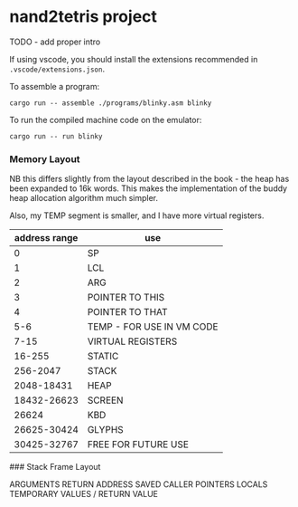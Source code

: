 # nand2tetris project

TODO - add proper intro

If using vscode, you should install the extensions recommended in `.vscode/extensions.json`.

To assemble a program:

```
cargo run -- assemble ./programs/blinky.asm blinky
```

To run the compiled machine code on the emulator:

```
cargo run -- run blinky
```

### Memory Layout

NB this differs slightly from the layout described in the book - the heap has been expanded to 16k words. This makes the implementation of the buddy heap allocation algorithm much simpler.

Also, my TEMP segment is smaller, and I have more virtual registers.

| address range | use                       |
| ------------- | ------------------------- |
| 0             | SP                        |
| 1             | LCL                       |
| 2             | ARG                       |
| 3             | POINTER TO THIS           |
| 4             | POINTER TO THAT           |
| 5-6           | TEMP - FOR USE IN VM CODE |
| 7-15          | VIRTUAL REGISTERS         |
| 16-255        | STATIC                    |
| 256-2047      | STACK                     |
| 2048-18431    | HEAP                      |
| 18432-26623   | SCREEN                    |
| 26624         | KBD                       |
| 26625-30424   | GLYPHS                    |
| 30425-32767   | FREE FOR FUTURE USE       |

### Stack Frame Layout

ARGUMENTS
RETURN ADDRESS
SAVED CALLER POINTERS
LOCALS
TEMPORARY VALUES / RETURN VALUE
